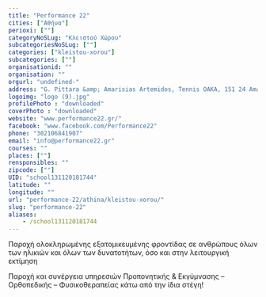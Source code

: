 ```yaml
---
title: "Performance 22"
cities: ["Αθήνα"]
perioxi: [""]
categoryNoSLug: "Κλειστού Χώρου"
subcategoriesNoSLug: [""]
categories: ["kleistou-xorou"]
subcategories: [""]
organisationid: ""
organisation: ""
orgurl: "undefined-"
address: "G. Pittara &amp; Amarisias Artemidos, Tennis ΟΑΚΑ, 151 24 Amaroúsion, Greece"
logoimg: "logo (9).jpg"
profilePhoto : "downloaded"
coverPhoto : "downloaded"
website: "www.performance22.gr/"
facebook: "www.facebook.com/Performance22"
phone: "302106841907"
email: "info@performance22.gr"
courses: ""
places: [""]
rensponsibles: ""
zipcode: [""]
UID: "school131120181744"
latitude: ""
longitude: ""
url: "performance-22/athina/kleistou-xorou/"
slug: "performance-22"
aliases:
    - /school131120181744
---
```



Παροχή ολοκληρωμένης εξατομικευμένης φροντίδας σε ανθρώπους όλων των ηλικιών και όλων των δυνατοτήτων, όσο και στην λειτουργική εκτίμηση

Παροχή και συνέργεια υπηρεσιών Προπονητικής &amp; Eκγύμνασης – Ορθοπεδικής – Φυσικοθεραπείας κάτω από την ίδια στέγη!